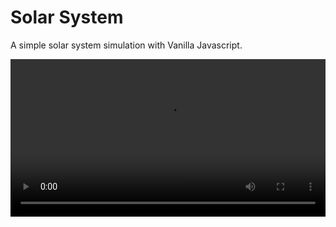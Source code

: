 # Solar System

A simple solar system simulation with Vanilla Javascript.

<video  style="display:block; width:100%; height:auto;" autoplay loop="loop">
  <source src="https://raw.githubusercontent.com/philippjbauer/solar-system/master/media/solar-system.mp4" type="video/mp4" />
</video>